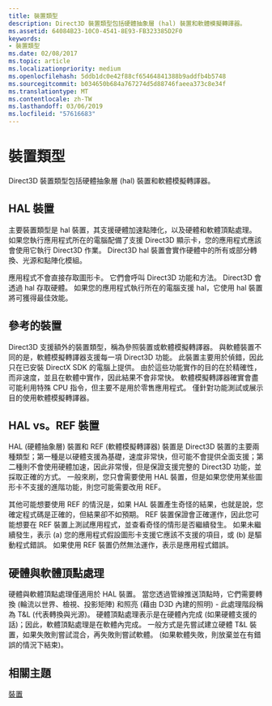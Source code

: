 ```yaml
---
title: 裝置類型
description: Direct3D 裝置類型包括硬體抽象層 (hal) 裝置和軟體模擬轉譯器。
ms.assetid: 64084B23-10C0-4541-8E93-FB323385D2F0
keywords:
- 裝置類型
ms.date: 02/08/2017
ms.topic: article
ms.localizationpriority: medium
ms.openlocfilehash: 5ddb1dc0e42f88cf65464841388b9addfb4b5748
ms.sourcegitcommit: b034650b684a767274d5d88746faeea373c8e34f
ms.translationtype: MT
ms.contentlocale: zh-TW
ms.lasthandoff: 03/06/2019
ms.locfileid: "57616683"
---
```

# <a name="device-types"></a>裝置類型


Direct3D 裝置類型包括硬體抽象層 (hal) 裝置和軟體模擬轉譯器。

## <a name="span-idhaldevicespanspan-idhaldevicespanspan-idhaldevicespanhal-device"></a><span id="HAL_Device"></span><span id="hal_device"></span><span id="HAL_DEVICE"></span>HAL 裝置


主要裝置類型是 hal 裝置，其支援硬體加速點陣化，以及硬體和軟體頂點處理。 如果您執行應用程式所在的電腦配備了支援 Direct3D 顯示卡，您的應用程式應該會使用它執行 Direct3D 作業。 Direct3D hal 裝置會實作硬體中的所有或部分轉換、光源和點陣化模組。

應用程式不會直接存取圖形卡。 它們會呼叫 Direct3D 功能和方法。 Direct3D 會透過 hal 存取硬體。 如果您的應用程式執行所在的電腦支援 hal，它使用 hal 裝置將可獲得最佳效能。

## <a name="span-idreferencedevicespanspan-idreferencedevicespanspan-idreferencedevicespanreference-device"></a><span id="Reference_Device"></span><span id="reference_device"></span><span id="REFERENCE_DEVICE"></span>參考的裝置


Direct3D 支援額外的裝置類型，稱為參照裝置或軟體模擬轉譯器。 與軟體裝置不同的是，軟體模擬轉譯器支援每一項 Direct3D 功能。 此裝置主要用於偵錯，因此只在已安裝 DirectX SDK 的電腦上提供。 由於這些功能實作的目的在於精確性，而非速度，並且在軟體中實作，因此結果不會非常快。 軟體模擬轉譯器確實會盡可能利用特殊 CPU 指令，但主要不是用於零售應用程式。 僅針對功能測試或展示目的使用軟體模擬轉譯器。

## <a name="span-idhalvsrefspanspan-idhalvsrefspanspan-idhalvsrefspanhal-vs-ref-devices"></a><span id="HAL_vs_REF"></span><span id="hal_vs_ref"></span><span id="HAL_VS_REF"></span>HAL vs。REF 裝置


HAL (硬體抽象層) 裝置和 REF (軟體模擬轉譯器) 裝置是 Direct3D 裝置的主要兩種類型；第一種是以硬體支援為基礎，速度非常快，但可能不會提供全面支援；第二種則不會使用硬體加速，因此非常慢，但是保證支援完整的 Direct3D 功能，並採取正確的方式。 一般來刷，您只會需要使用 HAL 裝置，但是如果您使用某些圖形卡不支援的進階功能，則您可能需要改用 REF。

其他可能想要使用 REF 的情況是，如果 HAL 裝置產生奇怪的結果，也就是說，您確定程式碼是正確的，但結果卻不如預期。 REF 裝置保證會正確運作，因此您可能想要在 REF 裝置上測試應用程式，並查看奇怪的情形是否繼續發生。 如果未繼續發生，表示 (a) 您的應用程式假設圖形卡支援它應該不支援的項目，或 (b) 是驅動程式錯誤。 如果使用 REF 裝置仍然無法運作，表示是應用程式錯誤。

## <a name="span-idhardwarevssoftwarespanspan-idhardwarevssoftwarespanspan-idhardwarevssoftwarespanhardware-vs-software-vertex-processing"></a><span id="Hardware_vs_Software"></span><span id="hardware_vs_software"></span><span id="HARDWARE_VS_SOFTWARE"></span>硬體與軟體頂點處理


硬體與軟體頂點處理僅適用於 HAL 裝置。 當您透過管線推送頂點時，它們需要轉換 (輪流以世界、檢視、投影矩陣) 和照亮 (藉由 D3D 內建的照明) - 此處理階段稱為 T&L (代表轉換與光源)。 硬體頂點處理表示是在硬體內完成 (如果硬體支援的話)；因此，軟體頂點處理是在軟體內完成。 一般方式是先嘗試建立硬體 T&L 裝置，如果失敗則嘗試混合，再失敗則嘗試軟體。 (如果軟體失敗，則放棄並在有錯誤的情況下結束)。

## <a name="span-idrelated-topicsspanrelated-topics"></a><span id="related-topics"></span>相關主題


[裝置](devices.md)

 

 




